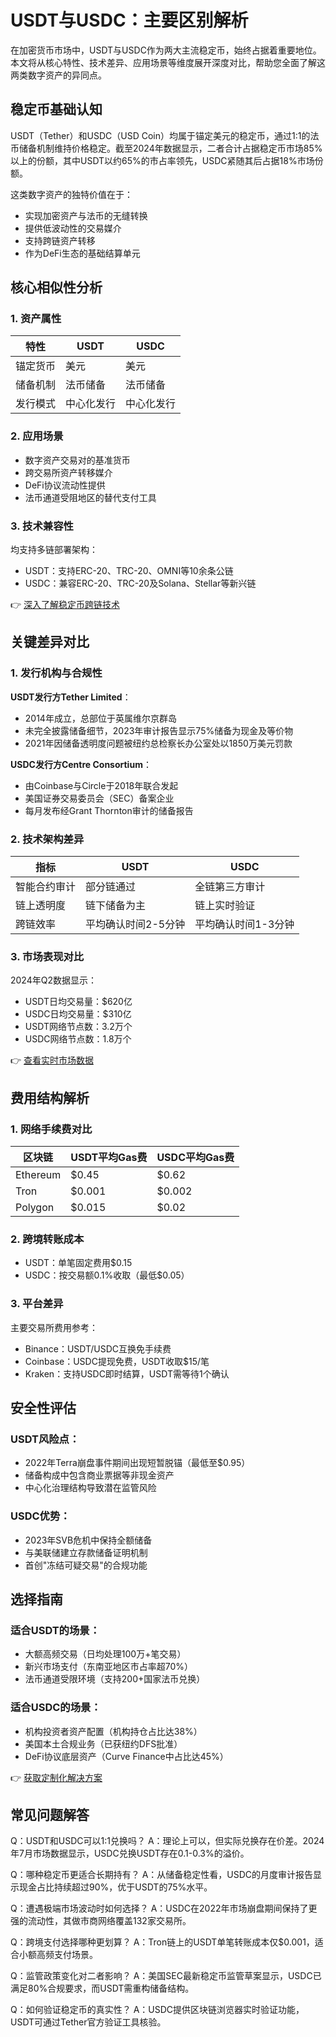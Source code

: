 # USDT与USDC：主要区别解析

在加密货币市场中，USDT与USDC作为两大主流稳定币，始终占据着重要地位。本文将从核心特性、技术差异、应用场景等维度展开深度对比，帮助您全面了解这两类数字资产的异同点。

## 稳定币基础认知

USDT（Tether）和USDC（USD Coin）均属于锚定美元的稳定币，通过1:1的法币储备机制维持价格稳定。截至2024年数据显示，二者合计占据稳定币市场85%以上的份额，其中USDT以约65%的市占率领先，USDC紧随其后占据18%市场份额。

这类数字资产的独特价值在于：
- 实现加密资产与法币的无缝转换
- 提供低波动性的交易媒介
- 支持跨链资产转移
- 作为DeFi生态的基础结算单元

## 核心相似性分析

### 1. 资产属性
| 特性          | USDT       | USDC       |
|---------------|------------|------------|
| 锚定货币      | 美元       | 美元       |
| 储备机制      | 法币储备   | 法币储备   |
| 发行模式      | 中心化发行 | 中心化发行 |

### 2. 应用场景
- 数字资产交易对的基准货币
- 跨交易所资产转移媒介
- DeFi协议流动性提供
- 法币通道受阻地区的替代支付工具

### 3. 技术兼容性
均支持多链部署架构：
- USDT：支持ERC-20、TRC-20、OMNI等10余条公链
- USDC：兼容ERC-20、TRC-20及Solana、Stellar等新兴链

👉 [深入了解稳定币跨链技术](https://bit.ly/okx_welcome)

## 关键差异对比

### 1. 发行机构与合规性
**USDT发行方Tether Limited**：
- 2014年成立，总部位于英属维尔京群岛
- 未完全披露储备细节，2023年审计报告显示75%储备为现金及等价物
- 2021年因储备透明度问题被纽约总检察长办公室处以1850万美元罚款

**USDC发行方Centre Consortium**：
- 由Coinbase与Circle于2018年联合发起
- 美国证券交易委员会（SEC）备案企业
- 每月发布经Grant Thornton审计的储备报告

### 2. 技术架构差异
| 指标            | USDT               | USDC               |
|-----------------|--------------------|--------------------|
| 智能合约审计    | 部分链通过        | 全链第三方审计     |
| 链上透明度      | 链下储备为主      | 链上实时验证       |
| 跨链效率        | 平均确认时间2-5分钟 | 平均确认时间1-3分钟 |

### 3. 市场表现对比
2024年Q2数据显示：
- USDT日均交易量：$620亿
- USDC日均交易量：$310亿
- USDT网络节点数：3.2万个
- USDC网络节点数：1.8万个

👉 [查看实时市场数据](https://bit.ly/okx_welcome)

## 费用结构解析

### 1. 网络手续费对比
| 区块链    | USDT平均Gas费 | USDC平均Gas费 |
|----------|---------------|---------------|
| Ethereum | $0.45         | $0.62         |
| Tron     | $0.001        | $0.002        |
| Polygon  | $0.015        | $0.02         |

### 2. 跨境转账成本
- USDT：单笔固定费用$0.15
- USDC：按交易额0.1%收取（最低$0.05）

### 3. 平台差异
主要交易所费用参考：
- Binance：USDT/USDC互换免手续费
- Coinbase：USDC提现免费，USDT收取$15/笔
- Kraken：支持USDC即时结算，USDT需等待1个确认

## 安全性评估

### USDT风险点：
- 2022年Terra崩盘事件期间出现短暂脱锚（最低至$0.95）
- 储备构成中包含商业票据等非现金资产
- 中心化治理结构导致潜在监管风险

### USDC优势：
- 2023年SVB危机中保持全额储备
- 与美联储建立存款储备证明机制
- 首创"冻结可疑交易"的合规功能

## 选择指南

### 适合USDT的场景：
- 大额高频交易（日均处理100万+笔交易）
- 新兴市场支付（东南亚地区市占率超70%）
- 法币通道受限环境（支持200+国家法币兑换）

### 适合USDC的场景：
- 机构投资者资产配置（机构持仓占比达38%）
- 美国本土合规业务（已获纽约DFS批准）
- DeFi协议底层资产（Curve Finance中占比达45%）

👉 [获取定制化解决方案](https://bit.ly/okx_welcome)

## 常见问题解答

Q：USDT和USDC可以1:1兑换吗？
A：理论上可以，但实际兑换存在价差。2024年7月市场数据显示，USDC兑换USDT存在0.1-0.3%的溢价。

Q：哪种稳定币更适合长期持有？
A：从储备稳定性看，USDC的月度审计报告显示现金占比持续超过90%，优于USDT的75%水平。

Q：遭遇极端市场波动时如何选择？
A：USDC在2022年市场崩盘期间保持了更强的流动性，其做市商网络覆盖132家交易所。

Q：跨境支付选择哪种更划算？
A：Tron链上的USDT单笔转账成本仅$0.001，适合小额高频支付场景。

Q：监管政策变化对二者影响？
A：美国SEC最新稳定币监管草案显示，USDC已满足80%合规要求，而USDT需重构储备结构。

Q：如何验证稳定币的真实性？
A：USDC提供区块链浏览器实时验证功能，USDT可通过Tether官方验证工具核验。